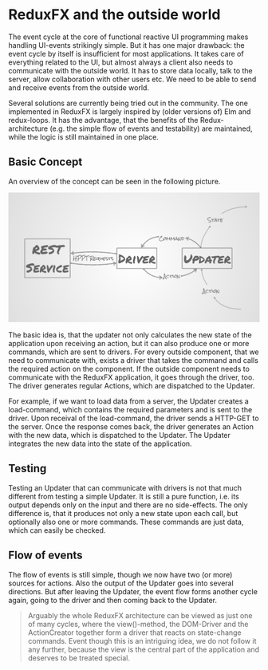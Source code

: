 ReduxFX and the outside world
=============================

The event cycle at the core of functional reactive UI programming makes handling UI-events strikingly simple. 
But it has one major drawback: the event cycle by itself is insufficient for most applications. 
It takes care of everything related to the UI, but almost always a client also needs to communicate with the outside world. 
It has to store data locally, talk to the server, allow collaboration with other users etc. 
We need to be able to send and receive events from the outside world.

Several solutions are currently being tried out in the community.
The one implemented in ReduxFX is largely inspired by (older versions of) Elm and redux-loops.
It has the advantage, that the benefits of the Redux-architecture (e.g. the simple flow of events and testability) are maintained, while the logic is still maintained in one place.

Basic Concept
-------------
An overview of the concept can be seen in the following picture.

![alt Overview driver communication][driver]


The basic idea is, that the updater not only calculates the new state of the application upon receiving an action, but it can also produce one or more commands, which are sent to drivers.
For every outside component, that we need to communicate with, exists a driver that takes the command and calls the required action on the component.
If the outside component needs to communicate with the ReduxFX application, it goes through the driver, too.
The driver generates regular Actions, which are dispatched to the Updater.

For example, if we want to load data from a server, the Updater creates a load-command, which contains the required parameters and is sent to the driver.
Upon receival of the load-command, the driver sends a HTTP-GET to the server.
Once the response comes back, the driver generates an Action with the new data, which is dispatched to the Updater.
The Updater integrates the new data into the state of the application.

Testing
-------
Testing an Updater that can communicate with drivers is not that much different from testing a simple Updater.
It is still a pure function, i.e. its output depends only on the input and there are no side-effects.
The only difference is, that it produces not only a new state upon each call, but optionally also one or more commands.
These commands are just data, which can easily be checked.

Flow of events
--------------
The flow of events is still simple, though we now have two (or more) sources for actions.
Also the output of the Updater goes into several directions.
But after leaving the Updater, the event flow forms another cycle again, going to the driver and then coming back to the Updater.

> Arguably the whole ReduxFX architecture can be viewed as just one of many cycles, where the view()-method, the DOM-Driver and the ActionCreator together form a driver that reacts on state-change commands.
> Event though this is an intriguing idea, we do not follow it any further, because the view is the central part of the application and deserves to be treated special.

[driver]: driver.jpg